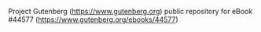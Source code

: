 Project Gutenberg (https://www.gutenberg.org) public repository for eBook #44577 (https://www.gutenberg.org/ebooks/44577)
